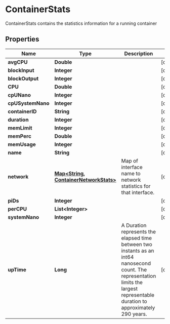 

# ContainerStats

ContainerStats contains the statistics information for a running container

## Properties

| Name | Type | Description | Notes |
|------------ | ------------- | ------------- | -------------|
|**avgCPU** | **Double** |  |  [optional] |
|**blockInput** | **Integer** |  |  [optional] |
|**blockOutput** | **Integer** |  |  [optional] |
|**CPU** | **Double** |  |  [optional] |
|**cpUNano** | **Integer** |  |  [optional] |
|**cpUSystemNano** | **Integer** |  |  [optional] |
|**containerID** | **String** |  |  [optional] |
|**duration** | **Integer** |  |  [optional] |
|**memLimit** | **Integer** |  |  [optional] |
|**memPerc** | **Double** |  |  [optional] |
|**memUsage** | **Integer** |  |  [optional] |
|**name** | **String** |  |  [optional] |
|**network** | [**Map&lt;String, ContainerNetworkStats&gt;**](ContainerNetworkStats.md) | Map of interface name to network statistics for that interface. |  [optional] |
|**piDs** | **Integer** |  |  [optional] |
|**perCPU** | **List&lt;Integer&gt;** |  |  [optional] |
|**systemNano** | **Integer** |  |  [optional] |
|**upTime** | **Long** | A Duration represents the elapsed time between two instants as an int64 nanosecond count. The representation limits the largest representable duration to approximately 290 years. |  [optional] |



